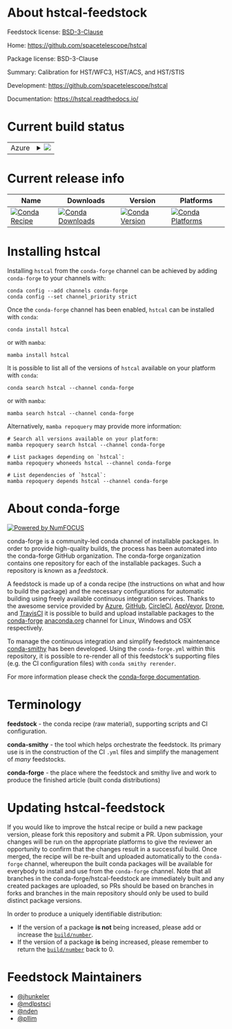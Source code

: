 About hstcal-feedstock
======================

Feedstock license: [BSD-3-Clause](https://github.com/conda-forge/hstcal-feedstock/blob/main/LICENSE.txt)

Home: https://github.com/spacetelescope/hstcal

Package license: BSD-3-Clause

Summary: Calibration for HST/WFC3, HST/ACS, and HST/STIS

Development: https://github.com/spacetelescope/hstcal

Documentation: https://hstcal.readthedocs.io/

Current build status
====================


<table>
    
  <tr>
    <td>Azure</td>
    <td>
      <details>
        <summary>
          <a href="https://dev.azure.com/conda-forge/feedstock-builds/_build/latest?definitionId=12811&branchName=main">
            <img src="https://dev.azure.com/conda-forge/feedstock-builds/_apis/build/status/hstcal-feedstock?branchName=main">
          </a>
        </summary>
        <table>
          <thead><tr><th>Variant</th><th>Status</th></tr></thead>
          <tbody><tr>
              <td>linux_64</td>
              <td>
                <a href="https://dev.azure.com/conda-forge/feedstock-builds/_build/latest?definitionId=12811&branchName=main">
                  <img src="https://dev.azure.com/conda-forge/feedstock-builds/_apis/build/status/hstcal-feedstock?branchName=main&jobName=linux&configuration=linux%20linux_64_" alt="variant">
                </a>
              </td>
            </tr><tr>
              <td>osx_64</td>
              <td>
                <a href="https://dev.azure.com/conda-forge/feedstock-builds/_build/latest?definitionId=12811&branchName=main">
                  <img src="https://dev.azure.com/conda-forge/feedstock-builds/_apis/build/status/hstcal-feedstock?branchName=main&jobName=osx&configuration=osx%20osx_64_" alt="variant">
                </a>
              </td>
            </tr><tr>
              <td>osx_arm64</td>
              <td>
                <a href="https://dev.azure.com/conda-forge/feedstock-builds/_build/latest?definitionId=12811&branchName=main">
                  <img src="https://dev.azure.com/conda-forge/feedstock-builds/_apis/build/status/hstcal-feedstock?branchName=main&jobName=osx&configuration=osx%20osx_arm64_" alt="variant">
                </a>
              </td>
            </tr>
          </tbody>
        </table>
      </details>
    </td>
  </tr>
</table>

Current release info
====================

| Name | Downloads | Version | Platforms |
| --- | --- | --- | --- |
| [![Conda Recipe](https://img.shields.io/badge/recipe-hstcal-green.svg)](https://anaconda.org/conda-forge/hstcal) | [![Conda Downloads](https://img.shields.io/conda/dn/conda-forge/hstcal.svg)](https://anaconda.org/conda-forge/hstcal) | [![Conda Version](https://img.shields.io/conda/vn/conda-forge/hstcal.svg)](https://anaconda.org/conda-forge/hstcal) | [![Conda Platforms](https://img.shields.io/conda/pn/conda-forge/hstcal.svg)](https://anaconda.org/conda-forge/hstcal) |

Installing hstcal
=================

Installing `hstcal` from the `conda-forge` channel can be achieved by adding `conda-forge` to your channels with:

```
conda config --add channels conda-forge
conda config --set channel_priority strict
```

Once the `conda-forge` channel has been enabled, `hstcal` can be installed with `conda`:

```
conda install hstcal
```

or with `mamba`:

```
mamba install hstcal
```

It is possible to list all of the versions of `hstcal` available on your platform with `conda`:

```
conda search hstcal --channel conda-forge
```

or with `mamba`:

```
mamba search hstcal --channel conda-forge
```

Alternatively, `mamba repoquery` may provide more information:

```
# Search all versions available on your platform:
mamba repoquery search hstcal --channel conda-forge

# List packages depending on `hstcal`:
mamba repoquery whoneeds hstcal --channel conda-forge

# List dependencies of `hstcal`:
mamba repoquery depends hstcal --channel conda-forge
```


About conda-forge
=================

[![Powered by
NumFOCUS](https://img.shields.io/badge/powered%20by-NumFOCUS-orange.svg?style=flat&colorA=E1523D&colorB=007D8A)](https://numfocus.org)

conda-forge is a community-led conda channel of installable packages.
In order to provide high-quality builds, the process has been automated into the
conda-forge GitHub organization. The conda-forge organization contains one repository
for each of the installable packages. Such a repository is known as a *feedstock*.

A feedstock is made up of a conda recipe (the instructions on what and how to build
the package) and the necessary configurations for automatic building using freely
available continuous integration services. Thanks to the awesome service provided by
[Azure](https://azure.microsoft.com/en-us/services/devops/), [GitHub](https://github.com/),
[CircleCI](https://circleci.com/), [AppVeyor](https://www.appveyor.com/),
[Drone](https://cloud.drone.io/welcome), and [TravisCI](https://travis-ci.com/)
it is possible to build and upload installable packages to the
[conda-forge](https://anaconda.org/conda-forge) [anaconda.org](https://anaconda.org/)
channel for Linux, Windows and OSX respectively.

To manage the continuous integration and simplify feedstock maintenance
[conda-smithy](https://github.com/conda-forge/conda-smithy) has been developed.
Using the ``conda-forge.yml`` within this repository, it is possible to re-render all of
this feedstock's supporting files (e.g. the CI configuration files) with ``conda smithy rerender``.

For more information please check the [conda-forge documentation](https://conda-forge.org/docs/).

Terminology
===========

**feedstock** - the conda recipe (raw material), supporting scripts and CI configuration.

**conda-smithy** - the tool which helps orchestrate the feedstock.
                   Its primary use is in the construction of the CI ``.yml`` files
                   and simplify the management of *many* feedstocks.

**conda-forge** - the place where the feedstock and smithy live and work to
                  produce the finished article (built conda distributions)


Updating hstcal-feedstock
=========================

If you would like to improve the hstcal recipe or build a new
package version, please fork this repository and submit a PR. Upon submission,
your changes will be run on the appropriate platforms to give the reviewer an
opportunity to confirm that the changes result in a successful build. Once
merged, the recipe will be re-built and uploaded automatically to the
`conda-forge` channel, whereupon the built conda packages will be available for
everybody to install and use from the `conda-forge` channel.
Note that all branches in the conda-forge/hstcal-feedstock are
immediately built and any created packages are uploaded, so PRs should be based
on branches in forks and branches in the main repository should only be used to
build distinct package versions.

In order to produce a uniquely identifiable distribution:
 * If the version of a package **is not** being increased, please add or increase
   the [``build/number``](https://docs.conda.io/projects/conda-build/en/latest/resources/define-metadata.html#build-number-and-string).
 * If the version of a package **is** being increased, please remember to return
   the [``build/number``](https://docs.conda.io/projects/conda-build/en/latest/resources/define-metadata.html#build-number-and-string)
   back to 0.

Feedstock Maintainers
=====================

* [@jhunkeler](https://github.com/jhunkeler/)
* [@mdlpstsci](https://github.com/mdlpstsci/)
* [@nden](https://github.com/nden/)
* [@pllim](https://github.com/pllim/)

